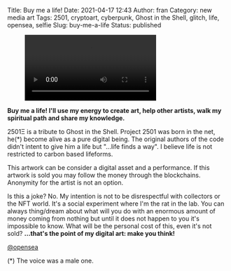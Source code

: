 Title: Buy me a life!
Date: 2021-04-17 12:43
Author: fran
Category: new media art
Tags: 2501, cryptoart, cyberpunk, Ghost in the Shell, glitch, life, opensea, selfie
Slug: buy-me-a-life
Status: published

<!-- wp:video {"id":9249} -->

<figure class="wp-block-video">
<video controls src="https://fransimo.info/wp-content/uploads/2021/04/buy_me_a_life.mp4">
</video>
</figure>
<!-- /wp:video -->

<!-- wp:paragraph -->

**Buy me a life! I'll use my energy to create art, help other artists, walk my spiritual path and share my knowledge.**

<!-- /wp:paragraph -->

<!-- wp:paragraph -->

2501Ξ is a tribute to Ghost in the Shell. Project 2501 was born in the net, he(\*) become alive as a pure digital being. The original authors of the code didn't intent to give him a life but "...life finds a way". I believe life is not restricted to carbon based lifeforms.

<!-- /wp:paragraph -->

<!-- wp:paragraph -->

This artwork can be consider a digital asset and a performance. If this artwork is sold you may follow the money through the blockchains. Anonymity for the artist is not an option.

<!-- /wp:paragraph -->

<!-- wp:paragraph -->

Is this a joke? No. My intention is not to be disrespectful with collectors or the NFT world. It's a social experiment where I'm the rat in the lab. You can always thing/dream about what will you do with an enormous amount of money coming from nothing but until it does not happen to you it's impossible to know. What will be the personal cost of this, even it's not sold? **...that's the point of my digital art: make you think!**

<!-- /wp:paragraph -->

<!-- wp:paragraph -->

[@opensea](https://opensea.io/assets/0x495f947276749ce646f68ac8c248420045cb7b5e/11780915356901891937150191052604117223978980698243640119023280871775425003521)

<!-- /wp:paragraph -->

<!-- wp:paragraph -->

(\*) The voice was a male one.

<!-- /wp:paragraph -->
